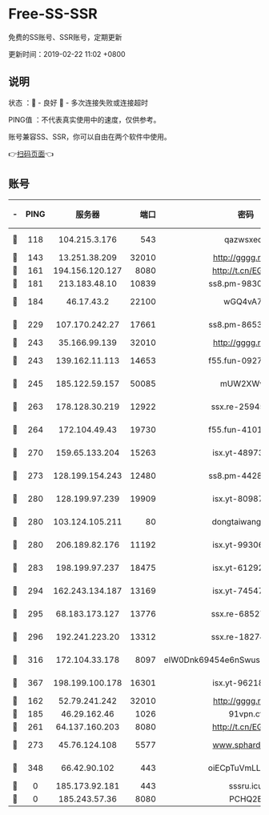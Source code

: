 # Free-SS-SSR

免费的SS账号、SSR账号，定期更新

更新时间：2019-02-22 11:02 +0800

## 说明

状态     ：🙂 - 良好 🙁 - 多次连接失败或连接超时

PING值   ：不代表真实使用中的速度，仅供参考。

账号兼容SS、SSR，你可以自由在两个软件中使用。

👉[扫码页面](https://liesauer.github.io/free-ss-ssr.github.io/)👈

## 账号

|-|PING|服务器|端口|密码|加密方式|区域|
|:----:|:----:|:-----:|-----:|:----:|:----:|:----:|
|🙂|118|104.215.3.176|543|qazwsxedc|aes-256-gcm|JP|
|🙂|143|13.251.38.209|32010|http://gggg.rocks|chacha20|SG|
|🙂|161|194.156.120.127|8080|http://t.cn/EGJIyrl|rc4-md5|RU|
|🙂|181|213.183.48.10|10839|ss8.pm-98303059|rc4-md5|RU|
|🙂|184|46.17.43.2|22100|wGQ4vA7D|aes-256-gcm|RU|
|🙂|229|107.170.242.27|17661|ss8.pm-86538051|aes-256-cfb|US|
|🙂|243|35.166.99.139|32010|http://gggg.rocks|chacha20|US|
|🙂|243|139.162.11.113|14653|f55.fun-09274804|aes-256-cfb|SG|
|🙂|245|185.122.59.157|50085|mUW2XWw8|aes-256-cfb|GB|
|🙂|263|178.128.30.219|12922|ssx.re-25945990|aes-256-cfb|SG|
|🙂|264|172.104.49.43|19730|f55.fun-41013313|aes-256-cfb|SG|
|🙂|270|159.65.133.204|15263|isx.yt-48973612|aes-256-cfb|SG|
|🙂|273|128.199.154.243|12480|ss8.pm-44282057|aes-256-cfb|SG|
|🙂|280|128.199.97.239|19909|isx.yt-80987070|aes-256-cfb|SG|
|🙂|280|103.124.105.211|80|dongtaiwang.com|aes-256-cfb|US|
|🙂|280|206.189.82.176|11192|isx.yt-99306454|aes-256-cfb|SG|
|🙂|283|198.199.97.237|18475|isx.yt-61292258|aes-256-cfb|US|
|🙂|294|162.243.134.187|13169|isx.yt-74547415|aes-256-cfb|US|
|🙂|295|68.183.173.127|13776|ssx.re-68527006|aes-256-cfb|US|
|🙂|296|192.241.223.20|13312|ssx.re-18274414|aes-256-cfb|US|
|🙂|316|172.104.33.178|8097|eIW0Dnk69454e6nSwuspv9DmS201tQ0D|aes-256-cfb|SG|
|🙂|367|198.199.100.178|16301|isx.yt-96218342|aes-256-cfb|US|
|🙂|162|52.79.241.242|32010|http://gggg.rocks|chacha20|KR|
|🙂|185|46.29.162.46|1026|91vpn.cf|rc4-md5|RU|
|🙂|261|64.137.160.203|8080|http://t.cn/EGJIyrl|rc4-md5|CA|
|🙂|273|45.76.124.108|5577|www.sphard.com|aes-256-cfb|AU|
|🙂|348|66.42.90.102|443|oiECpTuVmLLxk4Ts|aes-256-cfb|US|
|🙁|0|185.173.92.181|443|sssru.icu|rc4-md5|RU|
|🙁|0|185.243.57.36|8080|PCHQ2E|rc4-md5|US|
